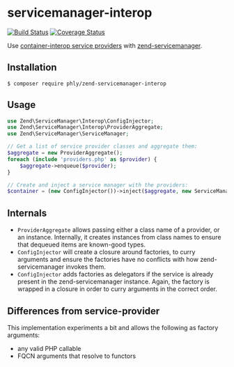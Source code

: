 # servicemanager-interop

[![Build Status](https://secure.travis-ci.org/phly/servicemanager-interop.svg?branch=master)](https://secure.travis-ci.org/phly/servicemanager-interop)
[![Coverage Status](https://coveralls.io/repos/github/phly/servicemanager-interop/badge.svg?branch=master)](https://coveralls.io/github/phly/servicemanager-interop?branch=master)

Use [container-interop service providers](https://github.com/container-interop/service-provider/)
with [zend-servicemanager](https://zendframework.github.io/zend-servicemanager/).

## Installation

```console
$ composer require phly/zend-servicemanager-interop
```

## Usage

```php
use Zend\ServiceManager\Interop\ConfigInjector;
use Zend\ServiceManager\Interop\ProviderAggregate;
use Zend\ServiceManager\ServiceManager;

// Get a list of service provider classes and aggregate them:
$aggregate = new ProviderAggregate();
foreach (include 'providers.php' as $provider) {
    $aggregate->enqueue($provider);
}

// Create and inject a service manager with the providers:
$container = (new ConfigInjector())->inject($aggregate, new ServiceManager());
```

## Internals

- `ProviderAggregate` allows passing either a class name of a provider, or an
  instance. Internally, it creates instances from class names to ensure that
  dequeued items are known-good types.
- `ConfigInjector` will create a closure around factories, to curry arguments
  and ensure the factories have no conflicts with how zend-servicemanager
  invokes them.
- `ConfigInjector` adds factories as delegators if the service is already
  present in the zend-servicemanager instance. Again, the factory is wrapped in
  a closure in order to curry arguments in the correct order.

## Differences from service-provider

This implementation experiments a bit and allows the following as factory
arguments:

- any valid PHP callable
- FQCN arguments that resolve to functors
